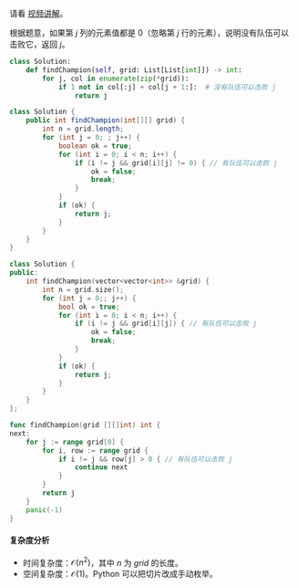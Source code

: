 请看 [视频讲解](https://www.bilibili.com/video/BV1Fc411R7xA/)。

根据题意，如果第 $j$ 列的元素值都是 $0$（忽略第 $j$ 行的元素），说明没有队伍可以击败它，返回 $j$。

```py [sol-Python3]
class Solution:
    def findChampion(self, grid: List[List[int]]) -> int:
        for j, col in enumerate(zip(*grid)):
            if 1 not in col[:j] + col[j + 1:]:  # 没有队伍可以击败 j
                return j
```

```java [sol-Java]
class Solution {
    public int findChampion(int[][] grid) {
        int n = grid.length;
        for (int j = 0; ; j++) {
            boolean ok = true;
            for (int i = 0; i < n; i++) {
                if (i != j && grid[i][j] != 0) { // 有队伍可以击败 j
                    ok = false;
                    break;
                }
            }
            if (ok) {
                return j;
            }
        }
    }
}
```

```cpp [sol-C++]
class Solution {
public:
    int findChampion(vector<vector<int>> &grid) {
        int n = grid.size();
        for (int j = 0;; j++) {
            bool ok = true;
            for (int i = 0; i < n; i++) {
                if (i != j && grid[i][j]) { // 有队伍可以击败 j
                    ok = false;
                    break;
                }
            }
            if (ok) {
                return j;
            }
        }
    }
};
```

```go [sol-Go]
func findChampion(grid [][]int) int {
next:
	for j := range grid[0] {
		for i, row := range grid {
			if i != j && row[j] > 0 { // 有队伍可以击败 j
				continue next
			}
		}
		return j
	}
	panic(-1)
}
```

#### 复杂度分析

- 时间复杂度：$\mathcal{O}(n^2)$，其中 $n$ 为 $\textit{grid}$ 的长度。
- 空间复杂度：$\mathcal{O}(1)$。Python 可以把切片改成手动枚举。
